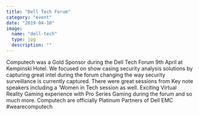 ```yaml
---
title: "Dell Tech Forum"
category: "event"
date: "2019-04-10"
image:
  name: "dell-tech"
  type: jpg
  description: ""
---
```


Computech was a Gold Sponsor during the Dell Tech Forum 9th April at Kempinski Hotel. We focused on show casing security analysis solutions by capturing great intel during the forum changing the way security surveillance is currently captured. There were great sessions from Key note speakers including a ‘Women in Tech session as well. Exciting Virtual Reality Gaming experience with Pro Series Gaming during the forum and so much more. Computech are officially Platinum Partners of Dell EMC #wearecomputech
